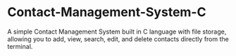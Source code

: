 # Contact-Management-System-C
A simple Contact Management System built in C language with file storage, allowing you to add, view, search, edit, and delete contacts directly from the terminal.
